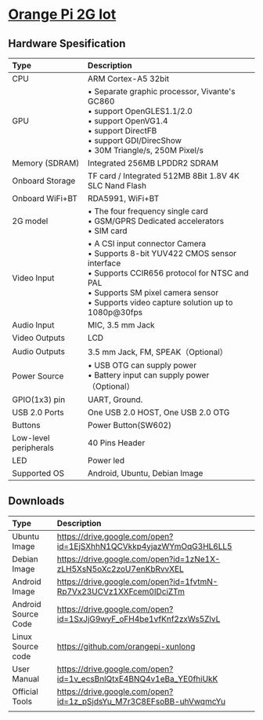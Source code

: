 # [Orange Pi 2G Iot](seperated\Orange_Pi_2G_Iot.md)  
## Hardware Spesification  
| Type                  | Description                                                                                                                                                                                                                                                                                                                                                                             |
|:----------------------|:----------------------------------------------------------------------------------------------------------------------------------------------------------------------------------------------------------------------------------------------------------------------------------------------------------------------------------------------------------------------------------------|
| CPU                   | ARM Cortex-A5 32bit                                                                                                                                                                                                                                                                                                                                                                     |
| GPU                   | • Separate graphic processor, Vivante's GC860 <br>  • support OpenGLES1.1/2.0 <br>  • support OpenVG1.4 <br>  • support DirectFB <br>  • support GDI/DirecShow <br>  • 30M Triangle/s, 250M Pixel/s |
| Memory (SDRAM)        | Integrated 256MB LPDDR2 SDRAM                                                                                                                                                                                                                                                                                                                                                           |
| Onboard Storage       | TF card / Integrated 512MB 8Bit 1.8V 4K SLC Nand Flash                                                                                                                                                                                                                                                                                                                                  |
| Onboard WiFi+BT       | RDA5991, WiFi+BT                                                                                                                                                                                                                                                                                                                                                                        |
| 2G model              | • The four frequency single card <br>  • GSM/GPRS Dedicated accelerators <br>  • SIM card                                                                                                                                                                                                                       |
| Video Input           | • A CSI input connector Camera <br>  • Supports 8-bit YUV422 CMOS sensor interface <br>  • Supports CCIR656 protocol for NTSC and PAL <br>  • Supports SM pixel camera sensor <br>  • Supports video capture solution up to 1080p@30fps |
| Audio Input           | MIC, 3.5 mm Jack                                                                                                                                                                                                                                                                                                                                                                        |
| Video Outputs         | LCD                                                                                                                                                                                                                                                                                                                                                                                     |
| Audio Outputs         | 3.5 mm Jack, FM, SPEAK（Optional）                                                                                                                                                                                                                                                                                                                                                      |
| Power Source          | • USB OTG can supply power <br>  • Battery input can supply power（Optional）                                                                                                                                                                                                                                                                       |
| GPIO(1x3) pin         | UART, Ground.                                                                                                                                                                                                                                                                                                                                                                           |
| USB 2.0 Ports         | One USB 2.0 HOST, One USB 2.0 OTG                                                                                                                                                                                                                                                                                                                                                       |
| Buttons               | Power Button(SW602)                                                                                                                                                                                                                                                                                                                                                                     |
| Low-level peripherals | 40 Pins Header                                                                                                                                                                                                                                                                                                                                                                          |
| LED                   | Power led                                                                                                                                                                                                                                                                                                                                                                               |
| Supported OS          | Android, Ubuntu, Debian Image                                                                                                                                                                                                                                                                                                                                                           |
## Downloads  
| Type                | Description                                                        |
|:--------------------|:-------------------------------------------------------------------|
| Ubuntu Image        | https://drive.google.com/open?id=1EjSXhhN1QCVkkp4yjazWYmOqG3HL6LL5 |
| Debian Image        | https://drive.google.com/open?id=1zNe1X-zLH5XsN5oXc2zoU7enKbRvvXEL |
| Android Image       | https://drive.google.com/open?id=1fvtmN-Rp7Vx23UCVz1XXFcem0IDciZTm |
| Android Source Code | https://drive.google.com/open?id=1SxJjG9wyF_oFH4be1vfKnf2zxWs5ZlvL |
| Linux Source code   | https://github.com/orangepi-xunlong                                |
| User Manual         | https://drive.google.com/open?id=1v_ecsBnlQtxE4BNQ4v1eBa_YE0fhiUkK |
| Official Tools      | https://drive.google.com/open?id=1z_pSjdsYu_M7r3C8EFsoBB-uhVwqmcYu |
|                     |                                                                    |

